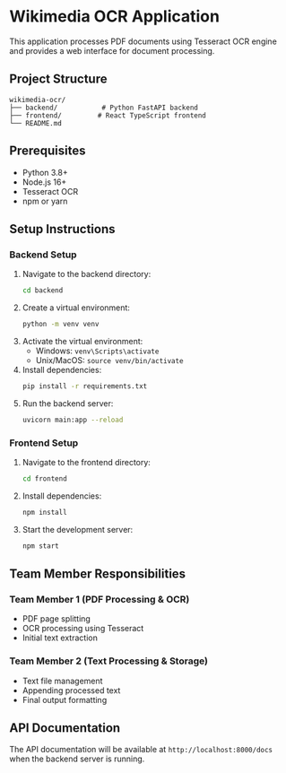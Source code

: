 # Wikimedia OCR Application

This application processes PDF documents using Tesseract OCR engine and provides a web interface for document processing.

## Project Structure
```
wikimedia-ocr/
├── backend/           # Python FastAPI backend
├── frontend/         # React TypeScript frontend
└── README.md
```

## Prerequisites
- Python 3.8+
- Node.js 16+
- Tesseract OCR
- npm or yarn

## Setup Instructions

### Backend Setup
1. Navigate to the backend directory:
   ```bash
   cd backend
   ```
2. Create a virtual environment:
   ```bash
   python -m venv venv
   ```
3. Activate the virtual environment:
   - Windows: `venv\Scripts\activate`
   - Unix/MacOS: `source venv/bin/activate`
4. Install dependencies:
   ```bash
   pip install -r requirements.txt
   ```
5. Run the backend server:
   ```bash
   uvicorn main:app --reload
   ```

### Frontend Setup
1. Navigate to the frontend directory:
   ```bash
   cd frontend
   ```
2. Install dependencies:
   ```bash
   npm install
   ```
3. Start the development server:
   ```bash
   npm start
   ```

## Team Member Responsibilities

### Team Member 1 (PDF Processing & OCR)
- PDF page splitting
- OCR processing using Tesseract
- Initial text extraction

### Team Member 2 (Text Processing & Storage)
- Text file management
- Appending processed text
- Final output formatting

## API Documentation
The API documentation will be available at `http://localhost:8000/docs` when the backend server is running. 